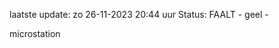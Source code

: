 laatste update: 
zo 26-11-2023 20:44   uur 
Status: FAALT - geel - 
<div class="service Y">microstation</div>
